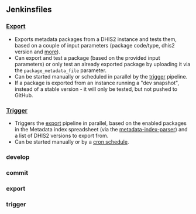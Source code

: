 ## Jenkinsfiles

### [Export](export.Jenkinsfile)
* Exports metadata packages from a DHIS2 instance and tests them, based on a couple of input parameters (package code/type, dhis2 version and [more](exporter.Jenkinsfile#L8-L17)).
* Can export and test a package (based on the provided input parameters) or only test an already exported package by uploading it via the `package_metadata_file` parameter.
* Can be started manually or scheduled in parallel by the [trigger](##Trigger) pipeline.
* If a package is exported from an instance running a "dev snapshot", instead of a stable version - it will only be tested, but not pushed to GitHub.

### [Trigger](trigger.Jenkinsfile)
* Triggers the [export](##Export) pipeline in parallel, based on the enabled packages in the Metadata index spreadsheet (via the [metadata-index-parser](https://github.com/dhis2/dhis2-utils/tree/master/tools/dhis2-metadata-index-parser)) and a list of DHIS2 versions to export from.
* Can be started manually or by a [cron schedule](https://www.jenkins.io/doc/book/pipeline/syntax/#triggers).

### develop

### commit

### export

### trigger
